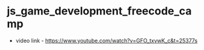 # js_game_development_freecode_camp

- video link - https://www.youtube.com/watch?v=GFO_txvwK_c&t=25377s